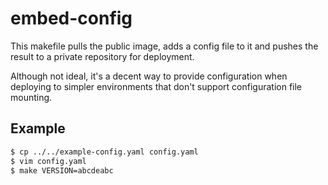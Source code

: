 # embed-config

This makefile pulls the public image, adds a config file to it and pushes the result to a private repository
for deployment.

Although not ideal, it's a decent way to provide configuration when deploying to simpler environments that don't support
configuration file mounting.

## Example

```bash
$ cp ../../example-config.yaml config.yaml
$ vim config.yaml
$ make VERSION=abcdeabc
```
